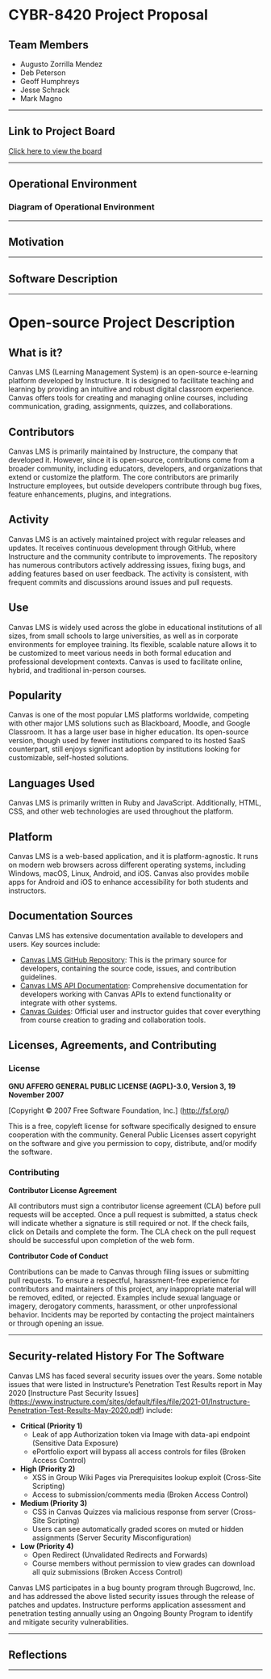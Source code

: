 # CYBR-8420 Project Proposal

## Team Members
- Augusto Zorrilla Mendez
- Deb Peterson
- Geoff Humphreys
- Jesse Schrack
- Mark Magno



---

## Link to Project Board
[Click here to view the board](https://github.com/users/ghumphr/projects/1/views/1)

---

## Operational Environment

### Diagram of Operational Environment

---

## Motivation

---

## Software Description

---

# Open-source Project Description

## What is it?
Canvas LMS (Learning Management System) is an open-source e-learning platform developed by Instructure. It is designed to facilitate teaching and learning by providing an intuitive and robust digital classroom experience. Canvas offers tools for creating and managing online courses, including communication, grading, assignments, quizzes, and collaborations.

## Contributors
Canvas LMS is primarily maintained by Instructure, the company that developed it. However, since it is open-source, contributions come from a broader community, including educators, developers, and organizations that extend or customize the platform. The core contributors are primarily Instructure employees, but outside developers contribute through bug fixes, feature enhancements, plugins, and integrations.

## Activity
Canvas LMS is an actively maintained project with regular releases and updates. It receives continuous development through GitHub, where Instructure and the community contribute to improvements. The repository has numerous contributors actively addressing issues, fixing bugs, and adding features based on user feedback. The activity is consistent, with frequent commits and discussions around issues and pull requests.

## Use
Canvas LMS is widely used across the globe in educational institutions of all sizes, from small schools to large universities, as well as in corporate environments for employee training. Its flexible, scalable nature allows it to be customized to meet various needs in both formal education and professional development contexts. Canvas is used to facilitate online, hybrid, and traditional in-person courses.

## Popularity
Canvas is one of the most popular LMS platforms worldwide, competing with other major LMS solutions such as Blackboard, Moodle, and Google Classroom. It has a large user base in higher education. Its open-source version, though used by fewer institutions compared to its hosted SaaS counterpart, still enjoys significant adoption by institutions looking for customizable, self-hosted solutions.

## Languages Used
Canvas LMS is primarily written in Ruby and JavaScript. Additionally, HTML, CSS, and other web technologies are used throughout the platform.

## Platform
Canvas LMS is a web-based application, and it is platform-agnostic. It runs on modern web browsers across different operating systems, including Windows, macOS, Linux, Android, and iOS. Canvas also provides mobile apps for Android and iOS to enhance accessibility for both students and instructors.

## Documentation Sources
Canvas LMS has extensive documentation available to developers and users. Key sources include:

- [Canvas LMS GitHub Repository](https://github.com/instructure/canvas-lms): This is the primary source for developers, containing the source code, issues, and contribution guidelines.
- [Canvas LMS API Documentation](https://canvas.instructure.com/doc/api/): Comprehensive documentation for developers working with Canvas APIs to extend functionality or integrate with other systems.
- [Canvas Guides](https://community.canvaslms.com/t5/Canvas-Guides/ct-p/canvas_guides): Official user and instructor guides that cover everything from course creation to grading and collaboration tools.


## Licenses, Agreements, and Contributing

### License

**GNU AFFERO GENERAL PUBLIC LICENSE (AGPL)-3.0, Version 3, 19 November 2007**

[Copyright © 2007 Free Software Foundation, Inc.] (http://fsf.org/)

This is a free, copyleft license for software specifically designed to ensure cooperation with the community. General Public Licenses assert copyright on the software and give you permission to copy, distribute, and/or modify the software.

### Contributing

**Contributor License Agreement**

All contributors must sign a contributor license agreement (CLA) before pull requests will be accepted. Once a pull request is submitted, a status check will indicate whether a signature is still required or not. If the check fails, click on Details and complete the form. The CLA check on the pull request should be successful upon completion of the web form.

**Contributor Code of Conduct**

Contributions can be made to Canvas through filing issues or submitting pull requests. To ensure a respectful, harassment-free experience for contributors and maintainers of this project, any inappropriate material will be removed, edited, or rejected. Examples include sexual language or imagery, derogatory comments, harassment, or other unprofessional behavior. Incidents may be reported by contacting the project maintainers or through opening an issue.

---

## Security-related History For The Software

Canvas LMS has faced several security issues over the years. Some notable issues that were listed in Instructure’s Penetration Test Results report in May 2020 [Instructure Past Security Issues] (https://www.instructure.com/sites/default/files/file/2021-01/Instructure-Penetration-Test-Results-May-2020.pdf) include:

- **Critical (Priority 1)**
  - Leak of app Authorization token via Image with data-api endpoint (Sensitive Data Exposure)
  - ePortfolio export will bypass all access controls for files (Broken Access Control)
- **High (Priority 2)**
  - XSS in Group Wiki Pages via Prerequisites lookup exploit (Cross-Site Scripting)
  - Access to submission/comments media (Broken Access Control)
- **Medium (Priority 3)**
  - CSS in Canvas Quizzes via malicious response from server (Cross-Site Scripting)
  - Users can see automatically graded scores on muted or hidden assignments (Server Security Misconfiguration)
- **Low (Priority 4)**
  - Open Redirect (Unvalidated Redirects and Forwards)
  - Course members without permission to view grades can download all quiz submissions (Broken Access Control)
 
Canvas LMS participates in a bug bounty program through Bugcrowd, Inc. and has addressed the above listed security issues through the release of patches and updates. Instructure performs application assessment and penetration testing annually using an Ongoing Bounty Program to identify and mitigate security vulnerabilities.

---

## Reflections
---
